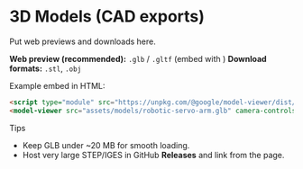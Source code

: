# 3D Models (CAD exports)

Put web previews and downloads here.

**Web preview (recommended):** `.glb` / `.gltf` (embed with <model-viewer>)
**Download formats:** `.stl`, `.obj`

Example embed in HTML:
```html
<script type="module" src="https://unpkg.com/@google/model-viewer/dist/model-viewer.min.js"></script>
<model-viewer src="assets/models/robotic-servo-arm.glb" camera-controls auto-rotate style="width:100%;height:420px"></model-viewer>
```

Tips
- Keep GLB under ~20 MB for smooth loading.
- Host very large STEP/IGES in GitHub **Releases** and link from the page.
